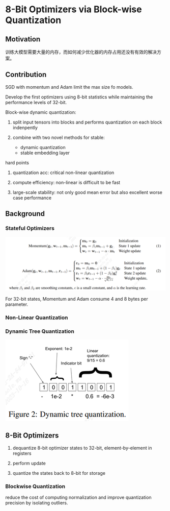 # 8-Bit Optimizers via Block-wise Quantization

## Motivation

训练大模型需要大量的内存，而如何减少优化器的内存占用还没有有效的解决方案。

## Contribution



SGD with momentum and Adam limit the max size fo models.

Develop the first optimizers using 8-bit statistics while maintaining the performance levels of 32-bit.

Block-wise dynamic quantization:

1. split input tensors into blocks and performs quantization on each block indenpently

2. combine with two novel methods for stable:

   - dynamic quantization
   - stable embedding layer

hard points

1. quantization acc: critical non-linear quantization

2. compute efficiency: non-linear is difficult to be fast

3. large-scale stability: not only good mean error but also excellent worse case performance

## Background

### Stateful Optimizers

![optimizer](./assets/blockwiseQ_optimizer.png)

For 32-bit states, Momentum and Adam consume 4 and 8 bytes per parameter.

### Non-Linear Quantization

### Dynamic Tree Quantization

![dynamic tree quantization](./assets/blockwiseQ_dynamic_tree_q.png)

## 8-Bit Optimizers

1. dequantize 8-bit optimizer states to 32-bit, element-by-element in registers

2. perform update

3. quantize the states back to 8-bit for storage

### Blockwise Quantization

reduce the cost of computing normalization and improve quantization precision by isolating outliers.

